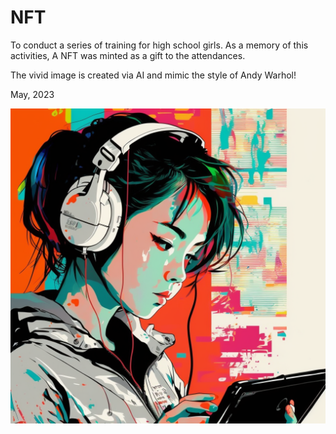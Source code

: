 
# NFT 

To conduct a series of training for high school girls. 
As a memory of this activities, A NFT was minted as a gift to the attendances.

The vivid image is created via AI and mimic the style of Andy Warhol!

May, 2023

![NFT](andywarholstyle.png)

